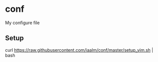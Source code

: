 # conf
My configure file


## Setup
curl https://raw.githubusercontent.com/iaalm/conf/master/setup_vim.sh | bash
